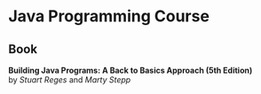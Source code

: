 # Java Programming Course

## Book

**Building Java Programs: A Back to Basics Approach (5th Edition)**  
by _Stuart Reges_ and _Marty Stepp_
